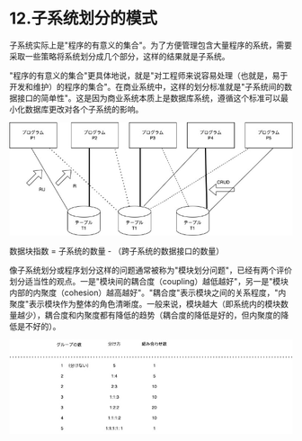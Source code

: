 # 12.子系统划分的模式

子系统实际上是"程序的有意义的集合"。为了方便管理包含大量程序的系统，需要采取一些策略将系统划分成几个部分，这样的结果就是子系统。

"程序的有意义的集合"更具体地说，就是"对工程师来说容易处理（也就是，易于开发和维护）的程序的集合"。在商业系统中，这样的划分标准就是"子系统间的数据接口的简单性"。这是因为商业系统本质上是数据库系统，遵循这个标准可以最小化数据库更改对各个子系统的影响。

![子划分系统的模式](https://github.com/RNCloudService/higher-process/blob/main/pic/30.jpg)


数据块指数 = 子系统的数量 - （跨子系统的数据接口的数量）

像子系统划分或程序划分这样的问题通常被称为"模块划分问题"，已经有两个评价划分适当性的观点。一是"模块间的耦合度（coupling）越低越好"，另一是"模块内部的内聚度（cohesion）越高越好"。"耦合度"表示模块之间的关系程度，"内聚度"表示模块作为整体的角色清晰度。一般来说，模块越大（即系统内的模块数量越少），耦合度和内聚度都有降低的趋势（耦合度的降低是好的，但内聚度的降低是不好的）。

![子划分系统的模式](https://github.com/RNCloudService/higher-process/blob/main/pic/31.jpg)



